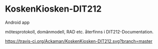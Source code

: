 # KoskenKiosken-DIT212
Android app

mötesprotokoll, domänmodell, RAD etc. återfinns i DIT212-Documentation.

https://travis-ci.org/Ackaman/KoskenKiosken-DIT212.svg?branch=master
